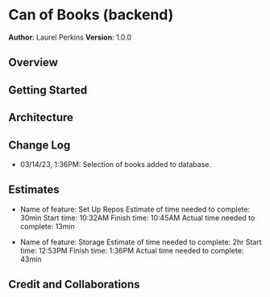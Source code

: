 # Can of Books (backend)

**Author**: Laurel Perkins
**Version**: 1.0.0

## Overview
<!-- Provide a high level overview of what this application is and why you are building it, beyond the fact that it's an assignment for this class. (i.e. What's your problem domain?) -->

## Getting Started
<!-- What are the steps that a user must take in order to build this app on their own machine and get it running? -->

## Architecture
<!-- Provide a detailed description of the application design. What technologies (languages, libraries, etc) you're using, and any other relevant design information. -->

## Change Log

* 03/14/23, 1:36PM: Selection of books added to database.

## Estimates

* Name of feature: Set Up Repos
Estimate of time needed to complete: 30min
Start time: 10:32AM
Finish time: 10:45AM
Actual time needed to complete: 13min

* Name of feature: Storage
Estimate of time needed to complete: 2hr
Start time: 12:53PM
Finish time: 1:36PM
Actual time needed to complete: 43min

## Credit and Collaborations
<!-- Give credit (and a link) to other people or resources that helped you build this application. -->
